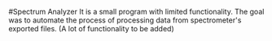 #Spectrum Analyzer
It is a small program with limited functionality.
The goal was to automate the process of processing data from spectrometer's exported files.
(A lot of functionality to be added)
